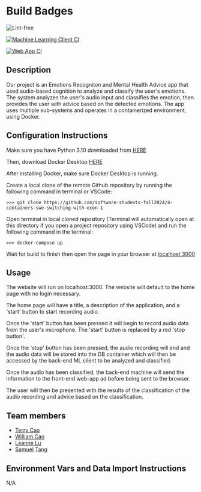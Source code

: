 # Build Badges

![Lint-free](https://github.com/nyu-software-engineering/containerized-app-exercise/actions/workflows/lint.yml/badge.svg)

[![Machine Learning Client CI](https://github.com/software-students-fall2024/4-containers-swe-switching-with-econ-1/actions/workflows/ml-client.yml/badge.svg)](https://github.com/software-students-fall2024/4-containers-swe-switching-with-econ-1/actions/workflows/ml-client.yml)

[![Web App CI](https://github.com/software-students-fall2024/4-containers-swe-switching-with-econ-1/actions/workflows/web-app.yml/badge.svg)](https://github.com/software-students-fall2024/4-containers-swe-switching-with-econ-1/actions/workflows/web-app.yml)

## Description

Our project is an Emotions Recogniton and Mental Health Advice app that used audio-based cognition to analyze and classify the user's emotions. The system analyzes the user's audio input and classifies the emotion, then provides the user with advice based on the detected emotions. The app uses multiple sub-systems and operates in a containerized environment, using Docker.  


## Configuration Instructions

Make sure you have Python 3.10 downloaded from [HERE](https://www.python.org/downloads/)

Then, download Docker Desktop [HERE](https://www.docker.com/products/docker-desktop/)

After installing Docker, make sure Docker Desktop is running.

Create a local clone of the remote Github repository by running the following command in terminal or VSCode: 

```
>>> git clone https://github.com/software-students-fall2024/4-containers-swe-switching-with-econ-1
```

Open terminal in local cloned repository (Terminal will automatically open at this directory if you open a project repository using VSCode) and run the following command in the terminal:
```
>>> docker-compose up
```

Wait for build to finish then open the page in your browser at [localhost 3000](http://localhost:3000/)


## Usage

The website will run on localhost:3000. The website will default to the home page with no login necessary. 

The home page will have a title, a description of the application, and a 'start' button to start recording audio. 

Once the 'start' button has been pressed it will begin to record audio data from the user's microphone. The 'start' button is replaced by a red 'stop button'.

Once the 'stop' button has been pressed, the audio recording will end and the audio data will be stored into the DB container which will then be accessed by the back-end ML cilent to be analyzed and classified. 

Once the audio has been classified, the back-end machine will send the information to the front-end web-app ad before being sent to the browser.

The user will then be presented with the results of the classification of the audio recording and advice based on the classification.


## Team members

- [Terry Cao](https://github.com/cao-exe)
- [William Cao](https://github.com/FriedBananaBan)
- [Leanne Lu](https://github.com/leannelu)
- [Samuel Tang](https://github.com/stango1234556)

## Environment Vars and Data Import Instructions

N/A